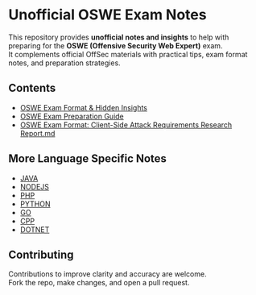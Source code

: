 # Unofficial OSWE Exam Notes

This repository provides **unofficial notes and insights** to help with preparing for the **OSWE (Offensive Security Web Expert)** exam.  
It complements official OffSec materials with practical tips, exam format notes, and preparation strategies.

## Contents

- [OSWE Exam Format & Hidden Insights](OSWE%20Exam%20Format%20%26%20Hidden%20Insights.md)  
- [OSWE Exam Preparation Guide](OSWE%20Exam%20Preparation%20Guide.md)
- [OSWE Exam Format: Client-Side Attack Requirements Research Report.md](OSWE%20Exam%20Format%3A%20Client-Side%20Attack%20Requirements%20Research%20Report.md)

## More Language Specific Notes
- [JAVA](more_notes/java.md)
- [NODEJS](more_notes/nodejs.md)
- [PHP](more_notes/php.md)
- [PYTHON](more_notes/python.md)
- [GO](more_notes/go.md)
- [CPP](more_notes/cpp.md)
- [DOTNET](more_notes/dotnet.md)

## Contributing

Contributions to improve clarity and accuracy are welcome.  
Fork the repo, make changes, and open a pull request.